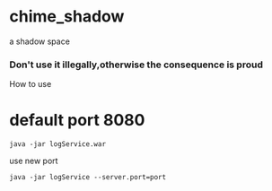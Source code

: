 # chime_shadow
a shadow space

### Don't use it illegally,otherwise the consequence is proud

How to use

# default port 8080

```
java -jar logService.war
```

use new port
```
java -jar logService --server.port=port
```
